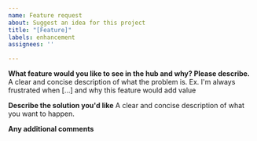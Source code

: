 ```yaml
---
name: Feature request
about: Suggest an idea for this project
title: "[Feature]"
labels: enhancement
assignees: ''

---
```


**What feature would you like to see in the hub and why? Please describe.**
A clear and concise description of what the problem is. Ex. I'm always frustrated when [...] and why this feature would add value

**Describe the solution you'd like**
A clear and concise description of what you want to happen.

**Any additional comments**
